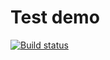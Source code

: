 # Test demo
[![Build status](https://ci.appveyor.com/api/projects/status/atxqeg7oars1825i?svg=true)](https://ci.appveyor.com/project/annamalia3000/clear-functions)